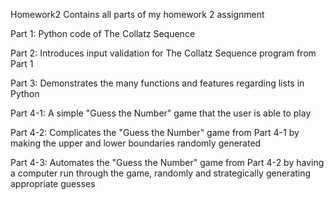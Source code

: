 Homework2 Contains all parts of my homework 2 assignment

Part 1: Python code of The Collatz Sequence

Part 2: Introduces input validation for The Collatz Sequence program from Part 1

Part 3: Demonstrates the many functions and features regarding lists in Python

Part 4-1: A simple "Guess the Number" game that the user is able to play

Part 4-2: Complicates the "Guess the Number" game from Part 4-1 by making the upper and lower boundaries randomly generated

Part 4-3: Automates the "Guess the Number" game from Part 4-2 by having a computer run through the game, randomly and strategically generating appropriate guesses
